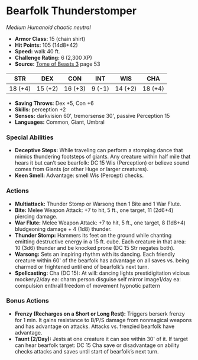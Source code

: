 # Bearfolk Thunderstomper

*Medium* *Humanoid* *chaotic neutral*

- **Armor Class:** 15 (chain shirt)
- **Hit Points:** 105 (14d8+42)
- **Speed:** walk 40 ft.
- **Challenge Rating:** 6 (2,300 XP)
- **Source:** [Tome of Beasts 3](https://koboldpress.com/kpstore/product/tome-of-beasts-3-for-5th-edition/) page 53

| STR | DEX | CON | INT | WIS | CHA |
| --- | --- | --- | --- | --- | --- |
| 18 (+4) | 15 (+2) | 16 (+3) | 9 (-1) | 14 (+2) | 18 (+4) |

- **Saving Throws**: Dex +5, Con +6
- **Skills:** perception +2
- **Senses:** darkvision 60', tremorsense 30', passive Perception 15
- **Languages:** Common, Giant, Umbral

### Special Abilities

- **Deceptive Steps:** While traveling can perform a stomping dance that mimics thundering footsteps of giants. Any creature within half mile that hears it but can’t see bearfolk: DC 15 Wis (Perception) or believe sound comes from Giants (or other Huge or larger creatures).
- **Keen Smell:** Advantage: smell Wis (Percept) checks.

### Actions

- **Multiattack:** Thunder Stomp or Warsong then 1 Bite and 1 War Flute.
- **Bite:** Melee Weapon Attack: +7 to hit, 5 ft., one target, 11 (2d6+4) piercing damage.
- **War Flute:** Melee Weapon Attack: +7 to hit, 5 ft., one target, 8 (1d8+4) bludgeoning damage + 4 (1d8) thunder.
- **Thunder Stomp:** Hammers its feet on the ground while chanting emitting destructive energy in a 15 ft. cube. Each creature in that area: 10 (3d6) thunder and be knocked prone (DC 15 Str negates both).
- **Warsong:** Sets an inspiring rhythm with its dancing. Each friendly creature within 60' of the bearfolk has advantage on all saves vs. being charmed or frightened until end of bearfolk’s next turn.
- **Spellcasting:** Cha (DC 15): At will: dancing lights prestidigitation vicious mockery2/day ea: charm person disguise self mirror image1/day ea: compulsion enthrall freedom of movement hypnotic pattern

### Bonus Actions

- **Frenzy (Recharges on a Short or Long Rest):** Triggers berserk frenzy for 1 min. It gains resistance to B/P/S damage from nonmagical weapons and has advantage on attacks. Attacks vs. frenzied bearfolk have advantage.
- **Taunt (2/Day):** Jests at one creature it can see within 30' of it. If target can hear bearfolk target: DC 15 Cha save or disadvantage on ability checks attacks and saves until start of bearfolk’s next turn.


